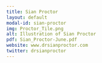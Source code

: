 ```yaml
---
title: Sian Proctor
layout: default
modal-id: sian-proctor
img: Proctor_Tile.png
alt: Illustration of Sian Proctor
pdf: Sian_Proctor-June.pdf
website: www.drsianproctor.com
twitter: drsianproctor
---
```


<!-- Write page content below this line -->

